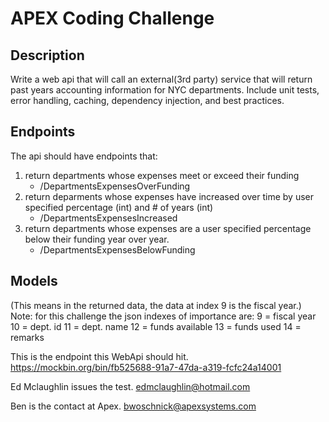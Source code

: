 ﻿# APEX Coding Challenge

## Description
Write a web api that will call an external(3rd party) service that will return past years accounting information for NYC departments.  Include unit tests, error handling, caching, dependency injection, and best practices. 

## Endpoints
The api should have endpoints that: 
   1. return departments whose expenses meet or exceed their funding
      - /DepartmentsExpensesOverFunding
   2. return deparments whose expenses have increased over time by user specified percentage (int) and # of years (int)
      - /DepartmentsExpensesIncreased
   3. return departments whose expenses are a user specified percentage below their funding year over year.
      - /DepartmentsExpensesBelowFunding
   
## Models
(This means in the returned data, the data at index 9 is the fiscal year.)
Note: for this challenge the json indexes of importance are: 
   9 = fiscal year 
   10 = dept. id
   11 = dept. name
   12 = funds available
   13 = funds used
   14 = remarks
   
This is the endpoint this WebApi should hit.
https://mockbin.org/bin/fb525688-91a7-47da-a319-fcfc24a14001

Ed Mclaughlin issues the test.
edmclaughlin@hotmail.com

Ben is the contact at Apex.
bwoschnick@apexsystems.com


